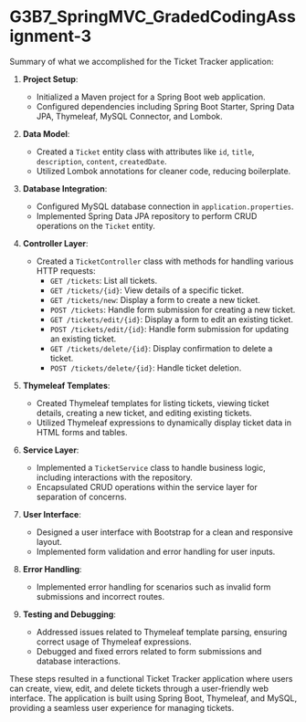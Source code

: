 # G3B7_SpringMVC_GradedCodingAssignment-3

Summary of what we accomplished for the Ticket Tracker application:

1. **Project Setup**:
   - Initialized a Maven project for a Spring Boot web application.
   - Configured dependencies including Spring Boot Starter, Spring Data JPA, Thymeleaf, MySQL Connector, and Lombok.

2. **Data Model**:
   - Created a `Ticket` entity class with attributes like `id`, `title`, `description`, `content`, `createdDate`.
   - Utilized Lombok annotations for cleaner code, reducing boilerplate.

3. **Database Integration**:
   - Configured MySQL database connection in `application.properties`.
   - Implemented Spring Data JPA repository to perform CRUD operations on the `Ticket` entity.

4. **Controller Layer**:
   - Created a `TicketController` class with methods for handling various HTTP requests:
     - `GET /tickets`: List all tickets.
     - `GET /tickets/{id}`: View details of a specific ticket.
     - `GET /tickets/new`: Display a form to create a new ticket.
     - `POST /tickets`: Handle form submission for creating a new ticket.
     - `GET /tickets/edit/{id}`: Display a form to edit an existing ticket.
     - `POST /tickets/edit/{id}`: Handle form submission for updating an existing ticket.
     - `GET /tickets/delete/{id}`: Display confirmation to delete a ticket.
     - `POST /tickets/delete/{id}`: Handle ticket deletion.

5. **Thymeleaf Templates**:
   - Created Thymeleaf templates for listing tickets, viewing ticket details, creating a new ticket, and editing existing tickets.
   - Utilized Thymeleaf expressions to dynamically display ticket data in HTML forms and tables.

6. **Service Layer**:
   - Implemented a `TicketService` class to handle business logic, including interactions with the repository.
   - Encapsulated CRUD operations within the service layer for separation of concerns.

7. **User Interface**:
   - Designed a user interface with Bootstrap for a clean and responsive layout.
   - Implemented form validation and error handling for user inputs.

8. **Error Handling**:
   - Implemented error handling for scenarios such as invalid form submissions and incorrect routes.
   
9. **Testing and Debugging**:
    - Addressed issues related to Thymeleaf template parsing, ensuring correct usage of Thymeleaf expressions.
    - Debugged and fixed errors related to form submissions and database interactions.

These steps resulted in a functional Ticket Tracker application where users can create, view, edit, and delete tickets through a user-friendly web interface. The application is built using Spring Boot, Thymeleaf, and MySQL, providing a seamless user experience for managing tickets.

